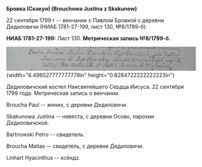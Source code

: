 **Бровка (Скакун) (Brouchowa Justina z Skakunow)**

22 сентября 1799 г -- венчание с Павлом Бровкой с деревни Дедиловичи
(НИАБ 1781-27-199, лист 130, №8/1799-б).

**НИАБ 1781-27-199:** Лист 130. **Метрическая запись №8/1799-б.**

![](./media/8b751618641926f3354256e3784f61e8aeb0c019.png){width="6.496527777777778in"
height="0.8284722222222223in"}

Дедиловичский костел Наисвятейшего Сердца Иисуса. 22 сентября 1799 года.
Метрическая запись о венчании.

Broucha Paul -- жених, с деревни Дедиловичи.

Skakunowa Justina -- невеста, с деревни Осово, парохии Дедиловичской.

Bartnowski Petro -- свидетель.

Broucha Matias -- свидетель, с деревни Дедиловичи.

Linhart Hyacinthus -- ксёндз.
